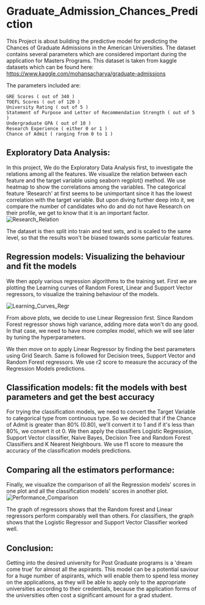 # Graduate_Admission_Chances_Prediction
This Project is about building the predictive model for predicting the Chances of Graduate Admissions in the American Universities. The dataset contains several parameters which are considered important during the application for Masters Programs. This dataset is taken from kaggle datasets which can be found here: https://www.kaggle.com/mohansacharya/graduate-admissions

The parameters included are:

    GRE Scores ( out of 340 )    
    TOEFL Scores ( out of 120 )    
    University Rating ( out of 5 )    
    Statement of Purpose and Letter of Recommendation Strength ( out of 5 )    
    Undergraduate GPA ( out of 10 )    
    Research Experience ( either 0 or 1 )    
    Chance of Admit ( ranging from 0 to 1 )    

## Exploratory Data Analysis:

In this project, We do the Exploratory Data Analysis first, to investigate the relations among all the features. We visualize the relation between each feature and the target variable using seaborn regplot() method. We use heatmap to show the correlations among the variables.
The categorical feature 'Research' at first seems to be unimportant since it has the lowest correlation with the target variable. But upon diving further deep into it, we compare the number of candidates who do and do not have Research on their profile, we get to know that it is an important factor.
![Research_Relation](https://user-images.githubusercontent.com/48134752/55743011-e0faea00-5a4e-11e9-98a9-a158775e7964.PNG)

The dataset is then split into train and test sets, and is scaled to the same level, so that the results won't be biased towards some particular features.

## Regression models: Visualizing the behaviour and fit the models

We then apply various regression algorithms to the training set. First we are plotting the Learning curves of Random Forest, Linear and Support Vector regressors, to visualize the training behaviour of the models.

![Learning_Curves_Regr](https://user-images.githubusercontent.com/48134752/55743461-fde3ed00-5a4f-11e9-807e-c8c04ab146ec.PNG)

From above plots, we decide to use Linear Regression first. Since Random Forest regressor shows high variance, adding more data won't do any good. In that case, we need to have more complex model, which we will see later by tuning the hyperparameters.

We then move on to apply Linear Regressor by finding the best parameters using Grid Search. Same is followed for Decision trees, Support Vector and Random Forest regressors. We use r2 score to measure the accuracy of the Regression Models predictions.

## Classification models: fit the models with best parameters and get the best accuracy

For trying the classification models, we need to convert the Target Variable to categorical type from continuous type. So we decided that if the Chance of Admit is greater than 80% (0.80), we'll convert it to 1 and if it's less than 80%, we convert it ot 0.
We then apply the classifiers Logistic Regression, Support Vector classifier, Naive Bayes, Decision Tree and Random Forest Classifiers and K Nearest Neighbours. We use f1 score to measure the accuracy of the classification models predictions.

## Comparing all the estimators performance:

Finally, we visualize the comparison of all the Regression models' scores in one plot and all the classification models' scores in another plot.
![Performance_Comparison](https://user-images.githubusercontent.com/48134752/55743889-1accf000-5a51-11e9-9606-02b6427190f4.PNG)


The graph of regressors shows that the Random forest and Linear regressors perform comparably well than others.
For classifiers, the graph shows that the Logistic Regressor and Support Vector Classifier worked well.


## Conclusion:

Getting into the desired university for Post Graduate programs is a 'dream come true' for almost all the aspirants. This model can be a potential saviour for a huge number of aspirants, which will enable them to spend less money on the applications, as they will be able to apply only to the appropriate universities according to their credentials, because the application forms of the universities often cost a significant amount for a grad student.
